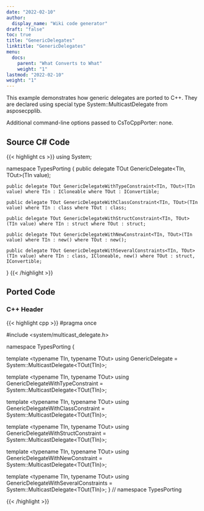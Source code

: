 ```yaml
---
date: "2022-02-10"
author:
  display_name: "Wiki code generator"
draft: "false"
toc: true
title: "GenericDelegates"
linktitle: "GenericDelegates"
menu:
  docs:
    parent: "What Converts to What"
    weight: "1"
lastmod: "2022-02-10"
weight: "1"
---
```


This example demonstrates how generic delegates are ported to C++. They are declared using special type System::MulticastDelegate<T> from asposecpplib.

Additional command-line options passed to CsToCppPorter: none.

## Source C# Code ##

{{< highlight cs >}}
using System;

namespace TypesPorting
{
    public delegate TOut GenericDelegate<TIn, TOut>(TIn value);

    public delegate TOut GenericDelegateWithTypeConstraint<TIn, TOut>(TIn value) where TIn : ICloneable where TOut : IConvertible;

    public delegate TOut GenericDelegateWithClassConstraint<TIn, TOut>(TIn value) where TIn : class where TOut : class;

    public delegate TOut GenericDelegateWithStructConstraint<TIn, TOut>(TIn value) where TIn : struct where TOut : struct;

    public delegate TOut GenericDelegateWithNewConstraint<TIn, TOut>(TIn value) where TIn : new() where TOut : new();

    public delegate TOut GenericDelegateWithSeveralConstraints<TIn, TOut>(TIn value) where TIn : class, ICloneable, new() where TOut : struct, IConvertible;
}
{{< /highlight >}}

## Ported Code ##

### C++ Header ###

{{< highlight cpp >}}
#pragma once

#include <system/multicast_delegate.h>

namespace TypesPorting {

template <typename TIn, typename TOut> using GenericDelegate = System::MulticastDelegate<TOut(TIn)>;

template <typename TIn, typename TOut> using GenericDelegateWithTypeConstraint = System::MulticastDelegate<TOut(TIn)>;

template <typename TIn, typename TOut> using GenericDelegateWithClassConstraint = System::MulticastDelegate<TOut(TIn)>;

template <typename TIn, typename TOut> using GenericDelegateWithStructConstraint = System::MulticastDelegate<TOut(TIn)>;

template <typename TIn, typename TOut> using GenericDelegateWithNewConstraint = System::MulticastDelegate<TOut(TIn)>;

template <typename TIn, typename TOut> using GenericDelegateWithSeveralConstraints = System::MulticastDelegate<TOut(TIn)>;
} // namespace TypesPorting



{{< /highlight >}}

